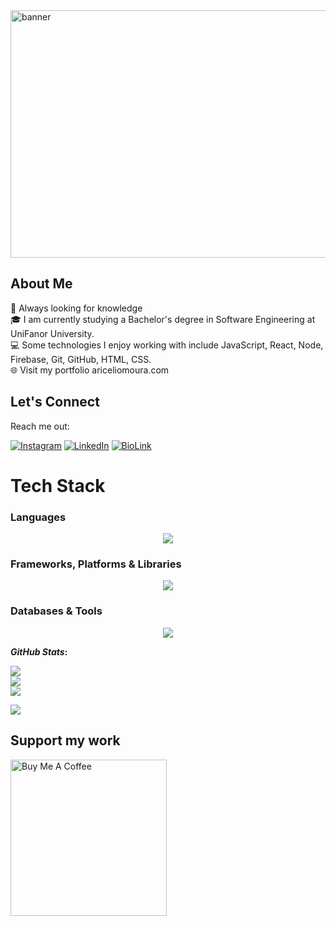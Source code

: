 <img width="1584" height="396" alt="banner" src="https://github.com/user-attachments/assets/1d722432-dfb2-46da-83e2-8e5657be4f2e" />


## About Me

🚀 Always looking for knowledge<br>
🎓 I am currently studying a Bachelor's degree in Software Engineering at UniFanor University.<br>
💻 Some technologies I enjoy working with include JavaScript, React, Node, Firebase, Git, GitHub, HTML, CSS.<br>
🌐 Visit my portfolio ariceliomoura.com

##  Let's Connect
Reach me out: 

[![Instagram](https://img.shields.io/badge/-Instagram-%23E4405F?style=for-the-badge&logo=instagram&logoColor=white)](https://www.instagram.com/ariceliomoura/) 
[![LinkedIn](https://img.shields.io/badge/LinkedIn-0077B5?style=for-the-badge&logo=linkedin&logoColor=white)](https://www.linkedin.com/in/aricelio-moura-87070b236/)
[![BioLink](https://img.shields.io/badge/bio.link-000000%7D?style=for-the-badge&logo=biolink&logoColor=white)](https://ariceliomoura.com/biolink/)

# Tech Stack  
### Languages

<p align="center">
  <a href="https://skillicons.dev">
    <img src="https://skillicons.dev/icons?i=javascript,typescript,html,css,php" />
  </a>
</p>


### Frameworks, Platforms & Libraries

<p align="center">
  <a href="https://skillicons.dev">
    <img src="https://skillicons.dev/icons?i=express,react,jquery,wordpress,flutter,nodejs,angular,spring,laravel,bootstrap" />
  </a>
</p>

### Databases & Tools

<p align="center">
  <a href="https://skillicons.dev">
    <img src="https://skillicons.dev/icons?i=mysql,firebase,git,github,gitlab,figma,androidstudio,vscode,eclipse,powershell,raspberrypi,stackoverflow," />
  </a>
</p>

<b>*GitHub Stats*:</b>

![](https://github-readme-stats.vercel.app/api?username=ariceliom&theme=dark&hide_border=false&include_all_commits=false&count_private=false)<br/>
![](https://github-readme-streak-stats.herokuapp.com/?user=ariceliom&theme=dark&hide_border=false)<br/>
![](https://github-readme-stats.vercel.app/api/top-langs/?username=ariceliom&theme=dark&hide_border=false&include_all_commits=false&count_private=false&layout=compact)

[![](https://visitcount.itsvg.in/api?id=ariceliom&icon=0&color=6)](https://visitcount.itsvg.in)

  ##  Support my work
 <a href="https://api.whatsapp.com/send/?phone=5585982170079&text=Ol%C3%A1%2C+venho+do+GitHub.&type=phone_number&app_absent=0" target="_blank"><img src="https://cdn.buymeacoffee.com/buttons/v2/arial-yellow.png" alt="Buy Me A Coffee" style="width: 250px !important" ></a>

